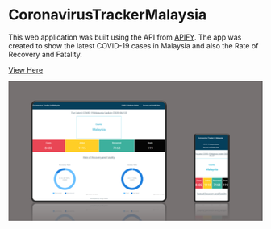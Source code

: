 # CoronavirusTrackerMalaysia
 

This web application was built using the API from [APIFY](https://apify.com/). The app was created to show the latest COVID-19 cases in Malaysia and also the Rate of Recovery and Fatality. 

[View Here](https://optimistic-poitras-26492e.netlify.app/)

![View of the application](https://github.com/elainesong7/CoronavirusTrackerMalaysia/blob/master/Looks.png?raw=true)
